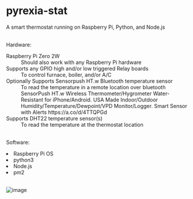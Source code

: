 # pyrexia-stat

A smart thermostat running on Raspberry Pi, Python, and Node.js<br>
<br>
<p>Hardware:</p>
<dl>
<dt>Raspberry Pi Zero 2W</dt>
<dd>Should also work with any Raspberry Pi hardware</dd>
<dt>Supports any GPIO high and/or low triggered Relay boards</dt>
<dd>To control furnace, boiler, and/or A/C
<dt>Optionally Supports Sensorpush HT.w Bluetooth temperature sensor</dt>
<dd>To read the temperature in a remote location over bluetooth</dd>
<dd>SensorPush HT.w Wireless Thermometer/Hygrometer Water-Resistant for iPhone/Android. USA Made Indoor/Outdoor Humidity/Temperature/Dewpoint/VPD Monitor/Logger. Smart Sensor with Alerts https://a.co/d/4TTQPGd</dd>
<dt>Supports DHT22 temperature sensor(s)</dt>
<dd>To read the temperature at the thermostat location</dd>  

<br>
<p>Software:</p>
  <li>Raspberry Pi OS</li>
<li>python3</li>
<li>Node.js</li>
<li>pm2</li>
<br>
  
![image](https://user-images.githubusercontent.com/5443337/192160872-86081805-009f-4953-9ad2-d1d7d47415e3.png)
